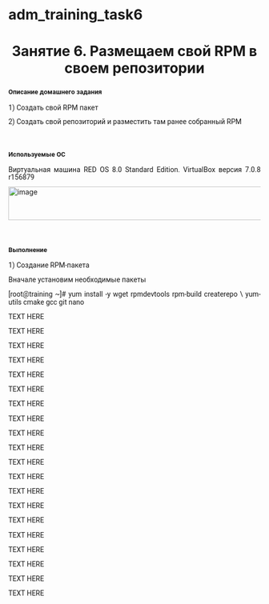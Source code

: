 # adm_training_task6
<h1 align="center">Занятие 6. Размещаем свой RPM в своем репозитории</h1>
<h3 class="western"><a name="_heading=h.h6i87lkp3f19"></a> <span style="font-family: Roboto, serif;"><span style="font-size: small;">Описание домашнего задания</span></span></h3>
<p style="line-height: 100%; margin-bottom: 0cm;"><span style="font-family: Roboto, serif;">1) Создать свой RPM пакет</span></p>
<p style="line-height: 100%; margin-bottom: 0cm;"><span style="font-family: Roboto, serif;">2) Создать свой репозиторий и разместить там ранее собранный RPM</span></p>
<p style="line-height: 100%; margin-bottom: 0cm;">&nbsp;</p>
<h3 class="western"><a name="_heading=h.df570rpzx1qg"></a><span style="font-family: Roboto, serif;"><span style="font-size: small;">Используемые ОС</span></span></h3>
<p style="line-height: 108%; margin-bottom: 0.28cm;" align="justify"><span style="font-family: Roboto, serif;">Виртуальная машина RED OS 8.0 Standard Edition. VirtualBox версия 7.0.8 r156879</span></span></p>
<img width="643" height="67" alt="image" src="https://github.com/user-attachments/assets/afa1c120-85b2-42e4-bfa0-b88ab08dcbb5" />
<p style="line-height: 108%; margin-bottom: 0.28cm;" align="justify">&nbsp;</p>
<h3 class="western"><span style="font-family: Roboto, serif;"><span style="font-size: small;">Выполнение</span></span></h3>
<p style="line-height: 108%; margin-bottom: 0.28cm;" align="justify"><span style="font-family: Roboto, serif;">1) Создание RPM-пакета</span></span></p>
<p style="line-height: 108%; margin-bottom: 0.28cm;" align="justify"><span style="font-family: Roboto, serif;">Вначале установим необходимые пакеты</span></span></p>
<p style="line-height: 108%; margin-bottom: 0.28cm;" align="justify"><span style="font-family: Roboto, serif;">[root@training ~]# yum install -y wget rpmdevtools rpm-build createrepo \
 yum-utils cmake gcc git nano</span></span></p>
<p style="line-height: 108%; margin-bottom: 0.28cm;" align="justify"><span style="font-family: Roboto, serif;">TEXT HERE</span></span></p>
<p style="line-height: 108%; margin-bottom: 0.28cm;" align="justify"><span style="font-family: Roboto, serif;">TEXT HERE</span></span></p>
<p style="line-height: 108%; margin-bottom: 0.28cm;" align="justify"><span style="font-family: Roboto, serif;">TEXT HERE</span></span></p>
<p style="line-height: 108%; margin-bottom: 0.28cm;" align="justify"><span style="font-family: Roboto, serif;">TEXT HERE</span></span></p>
<p style="line-height: 108%; margin-bottom: 0.28cm;" align="justify"><span style="font-family: Roboto, serif;">TEXT HERE</span></span></p>
<p style="line-height: 108%; margin-bottom: 0.28cm;" align="justify"><span style="font-family: Roboto, serif;">TEXT HERE</span></span></p>
<p style="line-height: 108%; margin-bottom: 0.28cm;" align="justify"><span style="font-family: Roboto, serif;">TEXT HERE</span></span></p>
<p style="line-height: 108%; margin-bottom: 0.28cm;" align="justify"><span style="font-family: Roboto, serif;">TEXT HERE</span></span></p>
<p style="line-height: 108%; margin-bottom: 0.28cm;" align="justify"><span style="font-family: Roboto, serif;">TEXT HERE</span></span></p>
<p style="line-height: 108%; margin-bottom: 0.28cm;" align="justify"><span style="font-family: Roboto, serif;">TEXT HERE</span></span></p>
<p style="line-height: 108%; margin-bottom: 0.28cm;" align="justify"><span style="font-family: Roboto, serif;">TEXT HERE</span></span></p>
<p style="line-height: 108%; margin-bottom: 0.28cm;" align="justify"><span style="font-family: Roboto, serif;">TEXT HERE</span></span></p>
<p style="line-height: 108%; margin-bottom: 0.28cm;" align="justify"><span style="font-family: Roboto, serif;">TEXT HERE</span></span></p>
<p style="line-height: 108%; margin-bottom: 0.28cm;" align="justify"><span style="font-family: Roboto, serif;">TEXT HERE</span></span></p>
<p style="line-height: 108%; margin-bottom: 0.28cm;" align="justify"><span style="font-family: Roboto, serif;">TEXT HERE</span></span></p>
<p style="line-height: 108%; margin-bottom: 0.28cm;" align="justify"><span style="font-family: Roboto, serif;">TEXT HERE</span></span></p>
<p style="line-height: 108%; margin-bottom: 0.28cm;" align="justify"><span style="font-family: Roboto, serif;">TEXT HERE</span></span></p>
<p style="line-height: 108%; margin-bottom: 0.28cm;" align="justify"><span style="font-family: Roboto, serif;">TEXT HERE</span></span></p>
<p style="line-height: 108%; margin-bottom: 0.28cm;" align="justify"><span style="font-family: Roboto, serif;">TEXT HERE</span></span></p>
<p style="line-height: 108%; margin-bottom: 0.28cm;" align="justify"><span style="font-family: Roboto, serif;">TEXT HERE</span></span></p>

